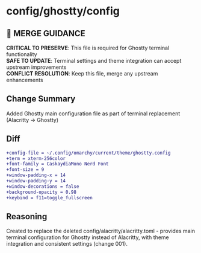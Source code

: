 # config/ghostty/config

## 🚨 MERGE GUIDANCE
**CRITICAL TO PRESERVE**: This file is required for Ghostty terminal functionality  
**SAFE TO UPDATE**: Terminal settings and theme integration can accept upstream improvements  
**CONFLICT RESOLUTION**: Keep this file, merge any upstream enhancements

## Change Summary
Added Ghostty main configuration file as part of terminal replacement (Alacritty → Ghostty)

## Diff
```diff
+config-file = ~/.config/omarchy/current/theme/ghostty.config
+term = xterm-256color
+font-family = CaskaydiaMono Nerd Font  
+font-size = 9
+window-padding-x = 14
+window-padding-y = 14
+window-decorations = false
+background-opacity = 0.98
+keybind = f11=toggle_fullscreen
```

## Reasoning
Created to replace the deleted config/alacritty/alacritty.toml - provides main terminal configuration for Ghostty instead of Alacritty, with theme integration and consistent settings (change 001).